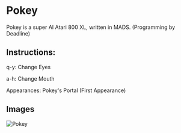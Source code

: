 # Pokey

Pokey is a super AI Atari 800 XL, written in MADS. (Programming by Deadline)

## Instructions:

q-y: Change Eyes

a-h: Change Mouth

Appearances:
Pokey's Portal (First Appearance)

## Images

![Pokey](https://github.com/cityxen/APMs/blob/master/Pokey%20(Atari%20800)/images/2020-09-17-2.jpg)

